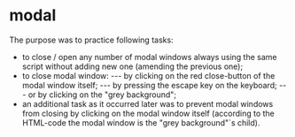 # modal
The purpose was to practice following tasks:
- to close / open any number of modal windows always using the same script without adding new one (amending the previous one);
- to close modal window:
--- by clicking on the red close-button of the modal window itself;
--- by pressing the escape key on the keyboard;
--- or by clicking on the "grey background";
- an additional task as it occurred later was to prevent modal windows from closing by clicking on the modal window itself (according to the HTML-code the modal window is the "grey background"`s child).

